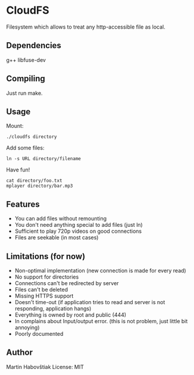 CloudFS
=======

Filesystem which allows to treat any http-accessible file as local.

Dependencies
------------

g++
libfuse-dev

Compiling
---------

Just run make.

Usage
-----

Mount:

    ./cloudfs directory

Add some files:

    ln -s URL directory/filename

Have fun!

    cat directory/foo.txt
    mplayer directory/bar.mp3

Features
--------

* You can add files without remounting
* You don't need anything special to add files (just ln)
* Sufficient to play 720p videos on good connections
* Files are seekable (in most cases)

Limitations (for now)
---------------------

* Non-optimal implementation (new connection is made for every read)
* No support for directories
* Connections can't be redirected by server
* Files can't be deleted
* Missing HTTPS support
* Doesn't time-out (if application tries to read and server is not responding, application hangs)
* Everything is owned by root and public (444)
* ln complains about Input/output error. (this is not problem, just little bit annoying)
* Poorly documented

Author
------

Martin Habovštiak
License: MIT
